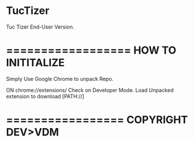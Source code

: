 # TucTizer
Tuc Tizer End-User Version.

==================
HOW TO INITITALIZE
==================
Simply Use Google Chrome to unpack Repo.

ON chrome://extensions/ 
Check on Developer Mode. 
Load Unpacked extension to download [PATH://]


=================
COPYRIGHT DEV>VDM
=================
